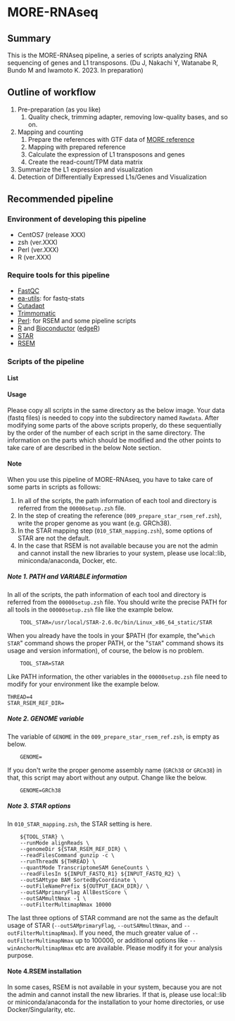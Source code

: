 # MORE-RNAseq

## Summary

This is the MORE-RNAseq pipeline, a series of scripts analyzing RNA sequencing of genes and L1 transposons.
(Du J, Nakachi Y, Watanabe R, Bundo M and Iwamoto K. 2023. In preparation)

## Outline of workflow

1. Pre-preparation (as you like)
    1. Quality check, trimming adapter, removing low-quality bases, and so on.
1. Mapping and counting
    1. Prepare the references with GTF data of [MORE reference](https://github.com/molbrain/MORE-reference)
    1. Mapping with prepared reference
    1. Calculate the expression of L1 transposons and genes
    1. Create the read-count/TPM data matrix
1. Summarize the L1 expression and visualization
1. Detection of Differentially Expressed L1s/Genes and Visualization


## Recommended pipeline

### Environment of developing this pipeline

- CentOS7 (release XXX)
- zsh (ver.XXX)
- Perl (ver.XXX)
- R (ver.XXX)

### Require tools for this pipeline

- [FastQC]()
- [ea-utils](): for fastq-stats
- [Cutadapt]()
- [Trimmomatic]()
- [Perl](): for RSEM and some pipeline scripts
- [R](https://www.r-project.org) and [Bioconductor](https://www.bioconductor.org) ([edgeR](https://bioconductor.org/packages/release/bioc/html/edgeR.html))
- [STAR](https://github.com/alexdobin/STAR/)
- [RSEM](http://deweylab.github.io/RSEM/)

### Scripts of the pipeline

#### List


#### Usage

Please copy all scripts in the same directory as the below image.
Your data (fastq files) is needed to copy into the subdirectory named `Rawdata`.
After modifying some parts of the above scripts properly, do these sequentially by the order of the number of each script in the same directory.
The information on the parts which should be modified and the other points to take care of are described in the below Note section.

#### Note

When you use this pipeline of MORE-RNAseq, you have to take care of some parts in scripts as follows:

1. In all of the scripts, the path information of each tool and directory is referred from the `00000setup.zsh` file.
1. In the step of creating the reference (`009_prepare_star_rsem_ref.zsh`), write the proper genome as you want (e.g. GRCh38).
1. In the STAR mapping step (`010_STAR_mapping.zsh`), some options of STAR are not the default.
1. In the case that RSEM is not available because you are not the admin and cannot install the new libraries to your system, please use local::lib, miniconda/anaconda, Docker, etc.


##### Note 1. PATH and VARIABLE information

In all of the scripts, the path information of each tool and directory is referred from the `00000setup.zsh` file.
You should write the precise PATH for all tools in the `00000setup.zsh` file like the example below.
```
    TOOL_STAR=/usr/local/STAR-2.6.0c/bin/Linux_x86_64_static/STAR
```
When you already have the tools in your $PATH (for example, the"`which STAR`" command shows the proper PATH, or the "`STAR`" command shows its usage and version information), of course, the below is no problem.
```
    TOOL_STAR=STAR
```
Like PATH information, the other variables in the `00000setup.zsh` file need to modify for your environment like the example below.
```
THREAD=4
STAR_RSEM_REF_DIR=
```

##### Note 2. GENOME variable
The variable of `GENOME` in the `009_prepare_star_rsem_ref.zsh`, is empty as below.
``` 
    GENOME=
```
If you don't write the proper genome assembly name (`GRCh38` or `GRCm38`) in that, this script may abort without any output.
Change like the below.
``` 
    GENOME=GRCh38
```

##### Note 3. STAR options

In `010_STAR_mapping.zsh`, the STAR setting is here.
```
    ${TOOL_STAR} \
	--runMode alignReads \
	--genomeDir ${STAR_RSEM_REF_DIR} \
	--readFilesCommand gunzip -c \
	--runThreadN ${THREAD} \
	--quantMode TranscriptomeSAM GeneCounts \
	--readFilesIn ${INPUT_FASTQ_R1} ${INPUT_FASTQ_R2} \
	--outSAMtype BAM SortedByCoordinate \
	--outFileNamePrefix ${OUTPUT_EACH_DIR}/ \
	--outSAMprimaryFlag AllBestScore \
	--outSAMmultNmax -1 \
	--outFilterMultimapNmax 10000
```
The last three options of STAR command are not the same as the default usage of STAR (`--outSAMprimaryFlag`, `--outSAMmultNmax`, and `--outFilterMultimapNmax`).
If you need, the much greater value of `--outFilterMultimapNmax` up to 100000, or additional options like `--winAnchorMultimapNmax` etc are available. Please modify it for your analysis purpose.

#### Note 4.RSEM installation

In some cases, RSEM is not available in your system, because you are not the admin and cannot install the new libraries.
If that is, please use local::lib or miniconda/anaconda for the installation to your home directories, or use Docker/Singularity, etc.

